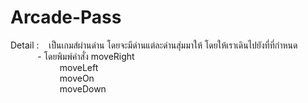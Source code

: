 # Arcade-Pass

Detail : 
&nbsp;&nbsp;&nbsp;เป็นเกมส์ผ่านด่าน โดยจะมีด่านแต่ละด่านสุ่มมาให้ โดยให้เราเดินไปยังที่ที่กำหนด<br>
&nbsp;&nbsp;&nbsp;&nbsp;&nbsp;&nbsp;&nbsp;&nbsp;&nbsp;&nbsp;&nbsp;- โดยพิมพ์คำสั่ง moveRight<br>
&nbsp;&nbsp;&nbsp;&nbsp;&nbsp;&nbsp;&nbsp;&nbsp;&nbsp;&nbsp;&nbsp;&nbsp;&nbsp;&nbsp;&nbsp;&nbsp;&nbsp;&nbsp;&nbsp;&nbsp;moveLeft<br>
&nbsp;&nbsp;&nbsp;&nbsp;&nbsp;&nbsp;&nbsp;&nbsp;&nbsp;&nbsp;&nbsp;&nbsp;&nbsp;&nbsp;&nbsp;&nbsp;&nbsp;&nbsp;&nbsp;&nbsp;moveOn<br>
&nbsp;&nbsp;&nbsp;&nbsp;&nbsp;&nbsp;&nbsp;&nbsp;&nbsp;&nbsp;&nbsp;&nbsp;&nbsp;&nbsp;&nbsp;&nbsp;&nbsp;&nbsp;&nbsp;&nbsp;moveDown<br>
